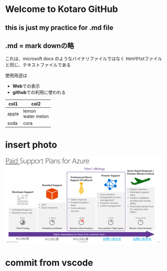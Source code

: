 # Welcome to Kotaro GitHub
## this is just my practice for .md file 
## .md = mark downの略

これは、microsoft docs のようなバイナリファイルではなく
htmlやtxtファイルと同じ、テキストファイルである

使用用途は

- **Web**での表示
- **github**での利用に使われる


|col1 |col2
|-- |--
|apple |lemon<br>water melon
|soda |cora

# insert photo

![表示できません](img/support_type_chart.PNG)

# commit from vscode